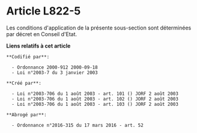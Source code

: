 # Article L822-5

Les conditions d'application de la présente sous-section sont déterminées par décret en Conseil d'Etat.

**Liens relatifs à cet article**

	**Codifié par**:

	  - Ordonnance 2000-912 2000-09-18
	  - Loi n°2003-7 du 3 janvier 2003

	**Créé par**:

	  - Loi n°2003-706 du 1 août 2003 - art. 101 () JORF 2 août 2003
	  - Loi n°2003-706 du 1 août 2003 - art. 102 () JORF 2 août 2003
	  - Loi n°2003-706 du 1 août 2003 - art. 103 () JORF 2 août 2003

	**Abrogé par**:

	  - Ordonnance n°2016-315 du 17 mars 2016 - art. 52
